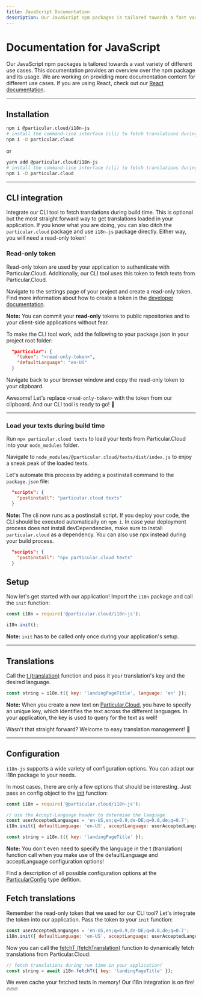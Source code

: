 ```yaml
---
title: JavaScript Documentation
description: Our JavaScript npm packages is tailored towards a fast variety of different use cases. This documentation provides an overview over the npm package and its usage.
---
```


# Documentation for JavaScript

Our JavaScript npm packages is tailored towards a vast variety of different use cases.
This documentation provides an overview over the npm package and its usage.
We are working on providing more documentation content for different use cases.
If you are using React, check out our [React documentation](https://particular.cloud/documentation/react).

<hr />

## Installation

```bash
npm i @particular.cloud/i18n-js
# install the command-line interface (cli) to fetch translations during build time
npm i -D particular.cloud
```

or

```bash
yarn add @particular.cloud/i18n-js
# install the command-line interface (cli) to fetch translations during build time
npm i -D particular.cloud
```

<hr />

## CLI integration

Integrate our CLI tool to fetch translations during build time. This is optional but the most straight forward way to get translations loaded in your application. If you know what you are doing, you can also ditch the `particular.cloud` package and use `i18n-js` package directly. Either way, you will need a read-only token!

### Read-only token

Read-only token are used by your application to authenticate with Particular.Cloud. Additionally, our CLI tool uses this token to fetch texts from Particular.Cloud.

Navigate to the settings page of your project and create a read-only token. Find more information about how to create a token in the [developer documentation](https://particular.cloud/documentation/developers).

**Note:** You can commit your **read-only** tokens to public repositories and to your client-side applications without fear.

To make the CLI tool work, add the following to your package.json in your project root folder:

```json
  "particular": {
    "token": "<read-only-token>",
    "defaultLanguage": "en-US"
  }
```

Navigate back to your browser window and copy the read-only token to your clipboard.

Awesome! Let's replace `<read-only-token>` with the token from our clipboard. And our CLI tool is ready to go! 🚀

<hr />

### Load your texts during build time

Run `npx particular.cloud texts` to load your texts from Particular.Cloud into your `node_modules` folder.

Navigate to `node_modules/@particular.cloud/texts/dist/index.js` to enjoy a sneak peak of the loaded texts.

Let's automate this process by adding a postinstall command to the `package.json` file:

```json
  "scripts": {
    "postinstall": "particular.cloud texts"
  }
```

**Note:** The cli now runs as a postinstall script. If you deploy your code, the CLI should be executed automatically on `npm i`. In case your deployment process does not install devDependencies, make sure to install `particular.cloud` as a dependency. You can also use npx instead during your build process.

```json
  "scripts": {
    "postinstall": "npx particular.cloud texts"
  }
```

## Setup

Now let's get started with our application! Import the `i18n` package and call the `init` function:

```javascript
const i18n = require('@particular.cloud/i18n-js');

i18n.init();
```

**Note:** `init` has to be called only once during your application's setup.

<hr />

## Translations

Call the [t (translation)](https://particular.cloud/documentation/developers/js/t) function and pass it your translation's key and the desired language.

```javascript
const string = i18n.t({ key: 'landingPageTitle', language: 'en' });
```

**Note:** When you create a new text on [Particular.Cloud](https://particular.cloud), you have to specify an unique key, which identifies the text across the different languages. In your application, the key is used to query for the text as well!

Wasn't that straight forward? Welcome to easy translation management! 🌟

<hr />

## Configuration

`i18n-js` supports a wide variety of configuration options. You can adapt our i18n package to your needs.

In most cases, there are only a few options that should be interesting. Just pass an config object to the [init](https://particular.cloud/documentation/developers/js/init) function:

```javascript
const i18n = require('@particular.cloud/i18n-js');

// use the Accept-Language header to determine the language
const userAcceptedLanguages = 'en-US,en;q=0.9,de-DE;q=0.8,de;q=0.7';
i18n.init({ defaultLanguage: 'en-US', acceptLanguage: userAcceptedLanguages });

const string = i18n.t({ key: 'landingPageTitle' });
```

**Note:** You don't even need to specify the language in the t (translation) function call when you make use of the defaultLanguage and acceptLanguage configuration options!

Find a description of all possible configuration options at the [ParticularConfig](https://particular.cloud/documentation/developers/js/ParticularConfig) type defition.

## Fetch translations

Remember the read-only token that we used for our CLI tool? Let's integrate the token into our application. Pass the token to your `init` function:

```javascript
const userAcceptedLanguages = 'en-US,en;q=0.9,de-DE;q=0.8,de;q=0.7';
i18n.init({ defaultLanguage: 'en-US', acceptLanguage: userAcceptedLanguages, token: '<read-only-token>' });
```

Now you can call the [fetchT (fetchTranslation)](https://particular.cloud/documentation/developers/js/t) function to dynamically fetch translations from Particular.Cloud:

```javascript
// fetch translations during run time in your application!
const string = await i18n.fetchT({ key: 'landingPageTitle' });
```

We even cache your fetched texts in memory! Our i18n integration is on fire! 🔥🔥🔥